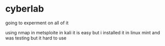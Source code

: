 # cyberlab

going to experment on all of it

using nmap in metsploite in kali it is easy but i installed
it in linux mint and was testing but it hard to use 
